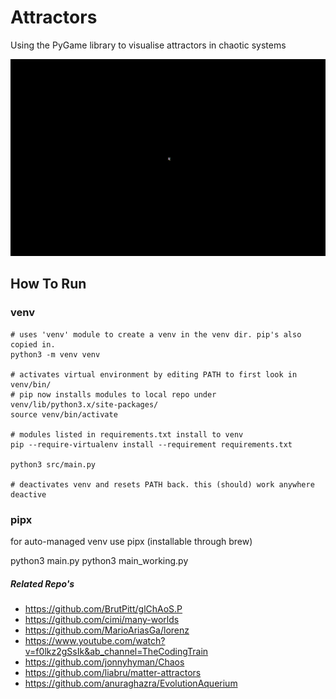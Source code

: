 # Attractors

Using the PyGame library to visualise attractors in chaotic systems

![lorrenz gif](./strange-attractors/lorrenz.gif)

## How To Run

### venv
```python3
# uses 'venv' module to create a venv in the venv dir. pip's also copied in.
python3 -m venv venv

# activates virtual environment by editing PATH to first look in venv/bin/
# pip now installs modules to local repo under venv/lib/python3.x/site-packages/
source venv/bin/activate

# modules listed in requirements.txt install to venv
pip --require-virtualenv install --requirement requirements.txt

python3 src/main.py

# deactivates venv and resets PATH back. this (should) work anywhere
deactive
```

### pipx
for auto-managed venv use pipx (installable through brew)


python3 main.py 
python3 main_working.py

##### Related Repo's
- https://github.com/BrutPitt/glChAoS.P
- https://github.com/cimi/many-worlds
- https://github.com/MarioAriasGa/lorenz
- https://www.youtube.com/watch?v=f0lkz2gSsIk&ab_channel=TheCodingTrain
- https://github.com/jonnyhyman/Chaos
- https://github.com/liabru/matter-attractors
- https://github.com/anuraghazra/EvolutionAquerium
